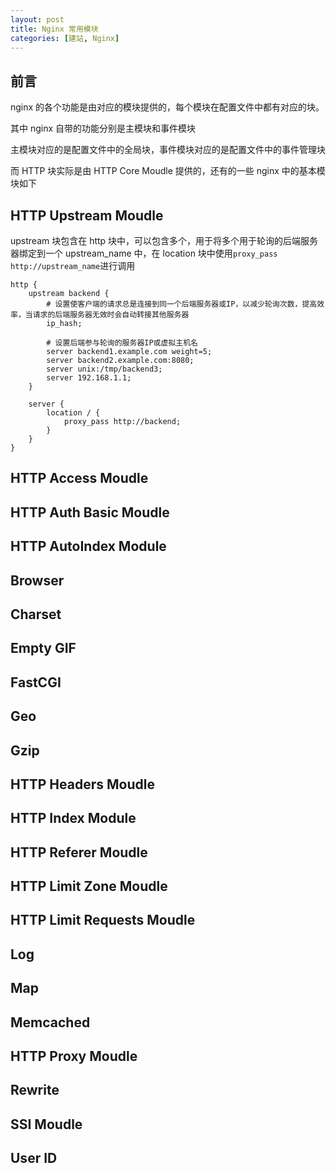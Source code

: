 ```yaml
---
layout: post
title: Nginx 常用模块
categories: [建站, Nginx]
---
```


## 前言

nginx 的各个功能是由对应的模块提供的，每个模块在配置文件中都有对应的块。

其中 nginx 自带的功能分别是主模块和事件模块

主模块对应的是配置文件中的全局块，事件模块对应的是配置文件中的事件管理块

而 HTTP 块实际是由 HTTP Core Moudle 提供的，还有的一些 nginx 中的基本模块如下

## HTTP Upstream Moudle

upstream 块包含在 http 块中，可以包含多个，用于将多个用于轮询的后端服务器绑定到一个 upstream_name 中，在 location 块中使用`proxy_pass http://upstream_name`进行调用

```nginx
http {
    upstream backend {
        # 设置使客户端的请求总是连接到同一个后端服务器或IP，以减少轮询次数，提高效率，当请求的后端服务器无效时会自动转接其他服务器
        ip_hash;

        # 设置后端参与轮询的服务器IP或虚拟主机名
        server backend1.example.com weight=5;
        server backend2.example.com:8080;
        server unix:/tmp/backend3;
        server 192.168.1.1;
    }

    server {
        location / {
            proxy_pass http://backend;
        }
    }
}
```

## HTTP Access Moudle

## HTTP Auth Basic Moudle

## HTTP AutoIndex Module

## Browser

## Charset

## Empty GIF

## FastCGI

## Geo

## Gzip

## HTTP Headers Moudle

## HTTP Index Module

## HTTP Referer Moudle

## HTTP Limit Zone Moudle

## HTTP Limit Requests Moudle

## Log

## Map

## Memcached

## HTTP Proxy Moudle

## Rewrite

## SSI Moudle

## User ID
